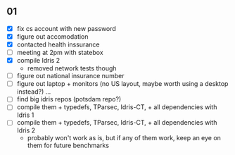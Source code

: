 ## 01


- [x] fix cs account with new password
- [x] figure out accomodation
- [x] contacted health inssurance
- [ ] meeting at 2pm with statebox
- [x] compile Idris 2
  - removed network tests though
- [ ] figure out national insurance number
- [ ] figure out laptop + monitors (no US layout, maybe worth using a desktop instead?)
...
- [ ] find big idris repos (potsdam repo?)
- [ ] compile them + typedefs, TParsec, Idris-CT, + all dependencies with Idris 1
- [ ] compile them + typedefs, TParsec, Idris-CT, + all dependencies with Idris 2
  - probably won't work as is, but if any of them work, keep an eye on them for future benchmarks
 
